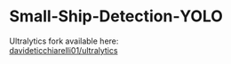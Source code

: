 # Small‑Ship‑Detection‑YOLO

Ultralytics fork available here:  
[davideticchiarelli01/ultralytics](https://github.com/davideticchiarelli01/ultralytics)
